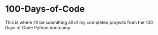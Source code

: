 # 100-Days-of-Code
This is where I'll be submitting all of my completed projects from the 100 Days of Code Python bootcamp.
